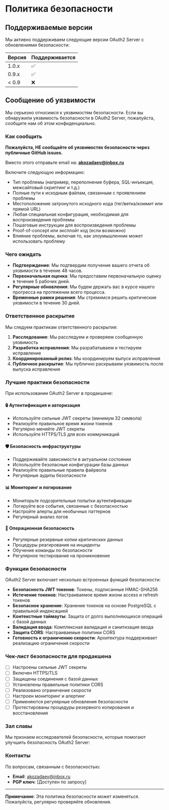 # Политика безопасности

## Поддерживаемые версии

Мы активно поддерживаем следующие версии OAuth2 Server с обновлениями безопасности:

| Версия  | Поддерживается     |
| ------- | ------------------ |
| 1.0.x   | :white_check_mark: |
| 0.9.x   | :white_check_mark: |
| < 0.9   | :x:                |

## Сообщение об уязвимости

Мы серьезно относимся к уязвимостям безопасности. Если вы обнаружили уязвимость безопасности в OAuth2 Server, пожалуйста, сообщите нам об этом конфиденциально.

### Как сообщить

**Пожалуйста, НЕ сообщайте об уязвимостях безопасности через публичные GitHub issues.**

Вместо этого отправьте email на: **akozadaev@inbox.ru**

Включите следующую информацию:
- Тип проблемы (например, переполнение буфера, SQL-инъекция, межсайтовый скриптинг и т.д.)
- Полные пути к исходным файлам, связанным с проявлением проблемы
- Местоположение затронутого исходного кода (тег/ветка/коммит или прямой URL)
- Любая специальная конфигурация, необходимая для воспроизведения проблемы
- Пошаговые инструкции для воспроизведения проблемы
- Proof-of-concept или эксплойт код (если возможно)
- Влияние проблемы, включая то, как злоумышленник может использовать проблему

### Чего ожидать

- **Подтверждение**: Мы подтвердим получение вашего отчета об уязвимости в течение 48 часов.
- **Первоначальная оценка**: Мы предоставим первоначальную оценку в течение 5 рабочих дней.
- **Регулярные обновления**: Мы будем держать вас в курсе нашего прогресса на протяжении всего процесса.
- **Временные рамки решения**: Мы стремимся решить критические уязвимости в течение 30 дней.

### Ответственное раскрытие

Мы следуем практикам ответственного раскрытия:

1. **Расследование**: Мы расследуем и проверяем сообщенную уязвимость
2. **Разработка исправления**: Мы разрабатываем и тестируем исправление
3. **Координированный релиз**: Мы координируем выпуск исправления
4. **Публичное раскрытие**: Мы публично раскрываем уязвимость после выпуска исправления

### Лучшие практики безопасности

При использовании OAuth2 Server в продакшене:

#### 🔒 **Аутентификация и авторизация**
- Используйте сильные JWT секреты (минимум 32 символа)
- Реализуйте правильное время жизни токенов
- Регулярно меняйте JWT секреты
- Используйте HTTPS/TLS для всех коммуникаций

#### 🛡️ **Безопасность инфраструктуры**
- Поддерживайте зависимости в актуальном состоянии
- Используйте безопасные конфигурации базы данных
- Реализуйте правильные правила файрвола
- Регулярные аудиты безопасности

#### 📊 **Мониторинг и логирование**
- Мониторьте подозрительные попытки аутентификации
- Логируйте все события, связанные с безопасностью
- Настройте алерты для необычных паттернов
- Регулярный анализ логов

#### 🔄 **Операционная безопасность**
- Регулярные резервные копии критических данных
- Процедуры реагирования на инциденты
- Обучение команды по безопасности
- Регулярное тестирование на проникновение

### Функции безопасности

OAuth2 Server включает несколько встроенных функций безопасности:

- **Безопасность JWT токенов**: Токены, подписанные HMAC-SHA256
- **Истечение токенов**: Настраиваемое время жизни access и refresh токенов
- **Безопасное хранение**: Хранение токенов на основе PostgreSQL с правильной индексацией
- **Контекстные таймауты**: Защита от долго выполняющихся операций с базой данных
- **Валидация ввода**: Комплексная валидация и санитизация ввода
- **Защита CORS**: Настраиваемые политики CORS
- **Готовность к ограничению скорости**: Архитектура поддерживает реализацию ограничения скорости

### Чек-лист безопасности для продакшена

- [ ] Настроены сильные JWT секреты
- [ ] Включен HTTPS/TLS
- [ ] Защищены соединения с базой данных
- [ ] Установлены правильные политики CORS
- [ ] Реализовано ограничение скорости
- [ ] Настроен мониторинг и алертинг
- [ ] Применяются регулярные обновления безопасности
- [ ] Протестированы процедуры резервного копирования и восстановления

### Зал славы

Мы признаем исследователей безопасности, которые помогают улучшить безопасность OAuth2 Server:

<!-- Исследователи безопасности будут перечислены здесь после ответственного раскрытия -->

### Контакты

По вопросам, связанным с безопасностью:
- **Email**: akozadaev@inbox.ru
- **PGP ключ**: [Доступен по запросу]

---

**Примечание**: Эта политика безопасности может изменяться. Пожалуйста, регулярно проверяйте обновления.

